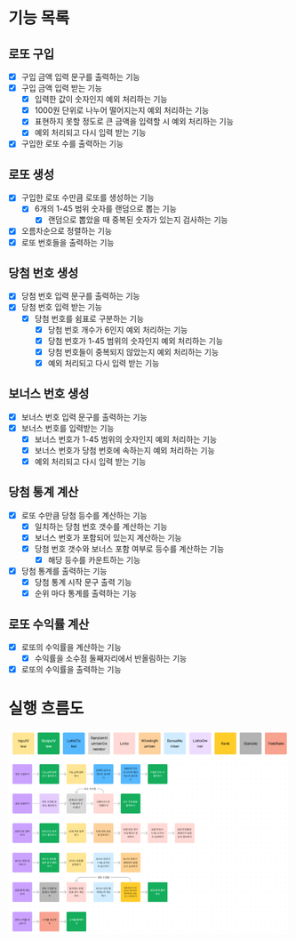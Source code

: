 # 기능 목록

## 로또 구입
- [x] 구입 금액 입력 문구를 출력하는 기능
- [x] 구입 금액 입력 받는 기능
  - [x] 입력한 값이 숫자인지 예외 처리하는 기능
  - [x] 1000원 단위로 나누어 떨어지는지 예외 처리하는 기능
  - [x] 표현하지 못할 정도로 큰 금액을 입력할 시 예외 처리하는 기능
  - [x] 예외 처리되고 다시 입력 받는 기능
- [x] 구입한 로또 수를 출력하는 기능

## 로또 생성
- [x] 구입한 로또 수만큼 로또를 생성하는 기능
  - [x] 6개의 1-45 범위 숫자를 랜덤으로 뽑는 기능
    - [x] 랜덤으로 뽑았을 때 중복된 숫자가 있는지 검사하는 기능
- [x] 오름차순으로 정렬하는 기능
- [x] 로또 번호들을 출력하는 기능

## 당첨 번호 생성
- [x] 당첨 번호 입력 문구를 출력하는 기능
- [x] 당첨 번호 입력 받는 기능
  - [x] 당첨 번호를 쉼표로 구분하는 기능
    - [x] 당첨 번호 개수가 6인지 예외 처리하는 기능
    - [x] 당첨 번호가 1-45 범위의 숫자인지 예외 처리하는 기능
    - [x] 당첨 번호들이 중복되지 않았는지 예외 처리하는 기능
    - [x] 예외 처리되고 다시 입력 받는 기능

## 보너스 번호 생성
- [x] 보너스 번호 입력 문구를 출력하는 기능
- [x] 보너스 번호를 입력받는 기능
  - [x] 보너스 번호가 1-45 범위의 숫자인지 예외 처리하는 기능
  - [x] 보너스 번호가 당첨 번호에 속하는지 예외 처리하는 기능
  - [x] 예외 처리되고 다시 입력 받는 기능

## 당첨 통계 계산
- [x] 로또 수만큼 당첨 등수를 계산하는 기능 
  - [x] 일치하는 당첨 번호 갯수를 계산하는 기능
  - [x] 보너스 번호가 포함되어 있는지 계산하는 기능
  - [x] 당첨 번호 갯수와 보너스 포함 여부로 등수를 계산하는 기능
    - [x] 해당 등수를 카운트하는 기능
- [x] 당첨 통계를 출력하는 기능
  - [x] 당첨 통계 시작 문구 출력 기능
  - [x] 순위 마다 통계를 출력하는 기능

## 로또 수익률 계산
- [x] 로또의 수익률을 계산하는 기능
  - [x] 수익률을 소수점 둘째자리에서 반올림하는 기능
- [x] 로또의 수익률을 출력하는 기능

# 실행 흐름도
![img.png](img.png)